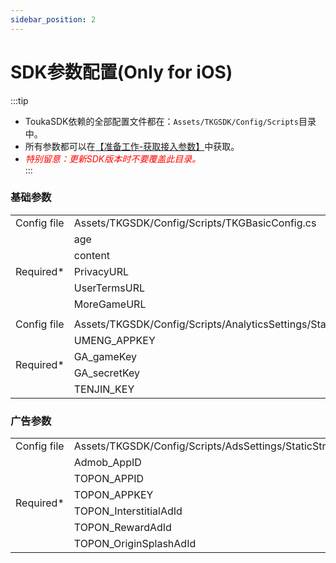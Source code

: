 ```yaml
---
sidebar_position: 2
---
```


# SDK参数配置(Only for iOS)

:::tip
- ToukaSDK依赖的全部配置文件都在：```Assets/TKGSDK/Config/Scripts```目录中。  
- 所有参数都可以在[【准备工作-获取接入参数】](./../sdk-prepare.md)中获取。
- <font color="ff0000">*特别留意：更新SDK版本时不要覆盖此目录。*</font>    
:::

### 基础参数
<table>
    <tr>
        <td>Config file</td>
        <td>Assets/TKGSDK/Config/Scripts/TKGBasicConfig.cs</td>
    </tr>
    <tr>
        <td rowspan="5">Required*</td>
        <td>age</td>
    </tr>
    <tr>
        <td>content</td>
    </tr>
    <tr>
        <td>PrivacyURL</td>
    </tr>
    <tr>
        <td>UserTermsURL</td>
    </tr>
    <tr>
        <td>MoreGameURL</td>
    </tr>
    <tr>
        <td colspan="2"></td>
    </tr>
    <tr>
        <td>Config file</td>
        <td>Assets/TKGSDK/Config/Scripts/AnalyticsSettings/StaticStringsKey_iOS.cs</td>
    </tr>
    <tr>
        <td rowspan="5">Required*</td>
        <td>UMENG_APPKEY</td>
    </tr>
    <tr>
        <td>GA_gameKey</td>
    </tr>
    <tr>
        <td>GA_secretKey</td>
    </tr>
    <tr>
        <td>TENJIN_KEY</td>
    </tr>
</table>

### 广告参数

<table>
    <tr>
        <td>Config file</td>
        <td>Assets/TKGSDK/Config/Scripts/AdsSettings/StaticStringsKey_iOS.cs</td>
    </tr>
    <tr>
        <td rowspan="6">Required*</td>
        <td>Admob_AppID</td>
    </tr>
    <tr>
        <td>TOPON_APPID</td>
    </tr>
    <tr>
        <td>TOPON_APPKEY</td>
    </tr>
    <tr>
        <td>TOPON_InterstitialAdId</td>
    </tr>
    <tr>
        <td>TOPON_RewardAdId</td>
    </tr>
    <tr>
        <td>TOPON_OriginSplashAdId</td>
    </tr>
</table>